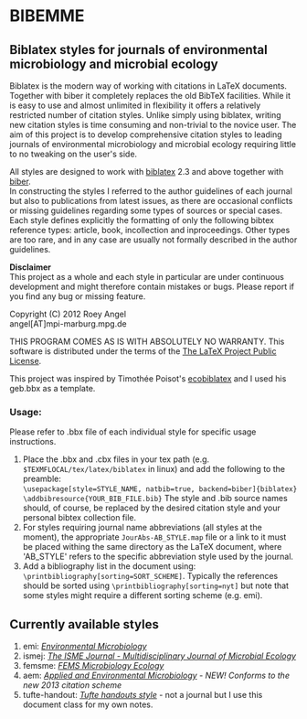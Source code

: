 # BIBEMME #
## Biblatex styles for journals of environmental microbiology and microbial ecology ##

Biblatex is the modern way of working with citations in LaTeX documents. Together with biber it completely replaces the old BibTeX facilities. While it is easy to use and almost unlimited in flexibility it offers a relatively restricted number of citation styles. Unlike simply using biblatex, writing new citation styles is time consuming and non-trivial to the novice user. The aim of this project is to develop comprehensive citation styles to leading journals of environmental microbiology and microbial ecology requiring little to no tweaking on the user's side.

All styles are designed to work with [biblatex](http://bit.ly/Sn6Bjx) 2.3 and above together with [biber](http://bit.ly/SjJLe6).  
In constructing the styles I referred to the author guidelines of each journal but also to publications from latest issues, as there are occasional conflicts or missing guidelines regarding some types of sources or special cases. Each style defines explicitly the formatting of only the following bibtex reference types: article, book, incollection and inproceedings. Other types are too rare, and in any case are usually not formally described in the author guidelines.


**Disclaimer**  
This project as a whole and each style in particular are under continuous development and might therefore contain mistakes or bugs. Please report if you find any bug or missing feature.

Copyright (C) 2012 Roey Angel  
angel[AT]mpi-marburg.mpg.de

THIS PROGRAM COMES AS IS WITH ABSOLUTELY NO WARRANTY.
This software is distributed under the terms of the [The LaTeX Project Public License].

This project was inspired by Timothée Poisot's [ecobiblatex] and I used his geb.bbx as a template.

### Usage: ###
Please refer to .bbx file of each individual style for specific usage instructions.  

1. Place the .bbx and .cbx files in your tex path (e.g. `$TEXMFLOCAL/tex/latex/biblatex` in linux) and add the following to the preamble:  
`\usepackage[style=STYLE_NAME, natbib=true, backend=biber]{biblatex}`  
`\addbibresource{YOUR_BIB_FILE.bib}`
The style and .bib source names should, of course, be replaced by the desired citation style and your personal bibtex collection file.  
2. For styles requiring journal name abbreviations (all styles at the moment), the appropriate `JourAbs-AB_STYLE.map` file or a link to it must be placed withing the same directory as the LaTeX document, where 'AB_STYLE' refers to the specific abbreviation style used by the journal.  
3. Add a bibliography list in the document using: `\printbibliography[sorting=SORT_SCHEME]`. Typically the references should be sorted using `\printbibliography[sorting=nyt]` but note that some styles might require a different sorting scheme (e.g. emi).

## Currently available styles ##

1. emi:     [*Environmental Microbiology*]
2. ismej:   [*The ISME Journal - Multidisciplinary Journal of Microbial Ecology*]
3. femsme:  [*FEMS Microbiology Ecology*]
4. aem:     [*Applied and Environmental Microbiology*] - *NEW! Conforms to the new 2013 citation scheme*
5. tufte-handout: [*Tufte handouts style*] - not a journal but I use this document class for my own notes.

[biblatex]: http://bit.ly/Sn6Bjx
[biber]: http://bit.ly/SjJLe6
[The LaTeX Project Public License]: http://bit.ly/U8CgHn
[ecobiblatex]: http://bit.ly/10TlcHw
[*Environmental Microbiology*]: http://bit.ly/S5C6ie
[*The ISME Journal - Multidisciplinary Journal of Microbial Ecology*]: http://bit.ly/YgJwEf
[*FEMS Microbiology Ecology*]: http://bit.ly/TXNQku
[*Applied and Environmental Microbiology*]: http://bit.ly/RbpoSa
[*Tufte handouts style*]: http://bit.ly/Vjx3wk
